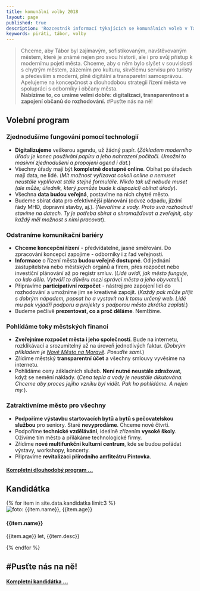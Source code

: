 ```yaml
---
title: komunální volby 2018
layout: page
published: true
description: 'Rozcestník informací týkajících se komunálních voleb v Táboře'
keywords: piráti, tábor, volby
---
```


> Chceme, aby Tábor byl zajímavým, sofistikovaným, navštěvovaným městem,
které je známé nejen pro svou historii, ale i pro svůj přístup k modernímu pojetí města.
Chceme, aby o něm bylo slyšet v souvislosti s chytrým městem, zázemím pro kulturu,
skvělému servisu pro turisty
a především s moderní, plně digitální a transparetní samosprávou.
Apelujeme na koncepčnost a dlouhodobou strategii řízení města ve spolupráci s odborníky i občany města.<br />
__Nabízíme to, co umíme velmi dobře: digitalizaci, transparentnost a zapojení občanů do rozhodování.__ #Pusťte nás na ně!

## Volební program

### Zjednodušíme fungování pomocí <a name="tech">technologií</a>
- __Digitalizujeme__ veškerou agendu, už žádný papír.
  (_Základem moderního úřadu je konec používání papíru a jeho nahrazení počítači. Umožní to masivní zjednodušení a propojeni agend i dat._)
- Všechny úřady mají být __kompletně dostupné online__. Obíhat po úřadech mají data, ne lidé.
  (_Mít možnost vyřizovat cokoli online a nemuset neustále vyplňovat stále stejné formuláře. Nikdo tak už nebude muset (ale může; úředník, který pomůže bude k dispozici) obíhat úřady_).
- Všechna __data budou veřejná__, postavíme na nich chytré město.
- Budeme sbírat data pro efektivnější plánování (odvoz odpadu, jízdní řády MHD, dopravní stavby, aj.). (_Nevaříme z vody. Proto svá rozhodnutí stavíme na datech.
  Ty je potřeba sbírat a shromažďovat a zveřejnit, aby každý měl možnost s nimi pracovat_).

### Odstraníme komunikační <a name="bari">bariéry</a>
- __Chceme koncepční řízení__ - předvídatelné, jasné směřování.
Do zpracování koncepcí zapojíme - odborníky i z řad veřejnosti.
- __Informace__ o řízení města __budou veřejně dostupné__.
Od jednání zastupitelstva nebo městských orgánů a firem, přes rozpočet nebo investiční plánování až po registr smluv. (_Lidé uvidí, jak město funguje, co kdo děla. Vytváří to důvěru mezi správci města a jeho obyvateli._)
- Připravíme __participativní rozpočet__ - nástroj pro zapojení lidí do rozhodování a umožníme jim se kreativně zapojit. (_Každý pak může přijít s dobrým nápadem, popsat ho a vystavit na k tomu určený web. Lidé mu pak vyjadří podporu a projekty s podporou město zkrátka zaplatí._)
- Budeme pečlivě __prezentovat, co a proč děláme__. Nemlžíme.

### Pohlídáme toky městských financí
- __Zveřejníme rozpočet města i jeho společností__. Bude na internetu, rozklikávací a srozumitelný až na úroveň jednotlivých faktur. (_Dobrým příkladem je [Nové Město na Moravě](http://rozpocet.nmnm.cz/cz/). Posuďte sami._)
- Zřídíme městský __transparentní účet__ a všechny smlouvy vyvěsíme na internetu.
- Pohlídáme ceny základních služeb.
__Není nutné neustále zdražovat__, když se nemění náklady. (_Cena tepla a vody je neustále dikutována. Chceme aby proces jejího vzniku byl vidět. Pak ho pohlídáme. A nejen my._).

### Zatraktivníme město pro všechny
- __Podpoříme výstavbu startovacích bytů a bytů s pečovatelskou službou__ pro seniory.
Staré __nevyprodáme__. Chceme nové čtvrti.
- Podpoříme __technické vzdělávání__, ideálně zřízením __vysoké školy__.
Oživíme tím město a přilákáme technologické firmy.
- Zřídíme __nové multifunkční kulturní centrum__, kde se budou pořádat výstavy, workshopy, koncerty.
- Připravíme __revitalizaci přírodního amfiteátru Pintovka__.

#### [Kompletní dlouhodobý program ...](program/)

<a name="kandidatka"></a>
## Kandidátka

<div class="row">
  {% for item in site.data.kandidatka limit:3 %}
    <div class="kandidatka col-sm-12 col-md-4">
      <img src="{{item.img}}" alt="foto: {{item.name}}, {{item.age}}" />
      <div class="text">
        <h4>{{item.name}}</h4>
        <p>{{item.age}} let, {{item.desc}}</p>
      </div>
    </div>
  {% endfor %}
</div>

## #Pusťte nás na ně!

#### [Kompletní kandidátka ...](kandidatka/)
